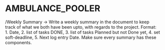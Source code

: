 # AMBULANCE_POOLER


/Weekly Summary -> Write a weekly summary in the document to keep track of what we both have been upto, with regards to the project. Format: 1. Date, 2. list of tasks DONE, 3. list of tasks Planned but not Done yet, 4. set soft-deadline, 5. Next log entry Date. Make sure every summary has these components.
